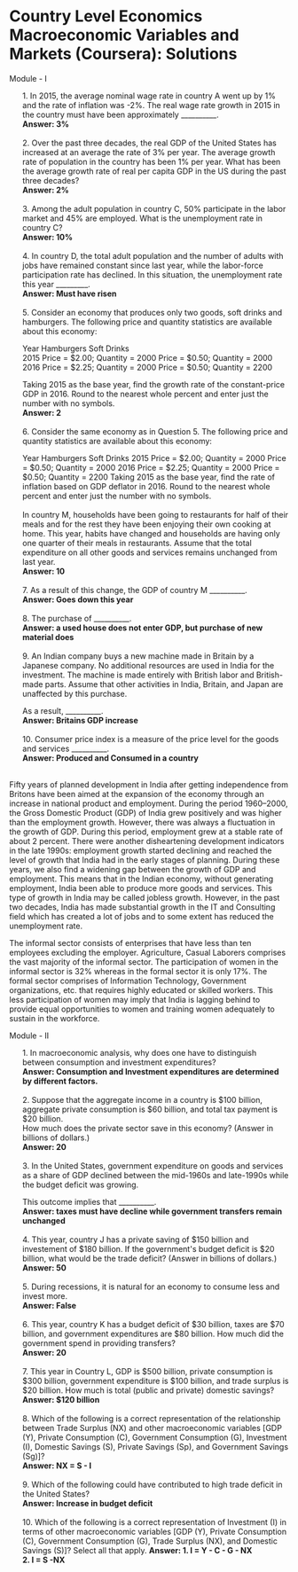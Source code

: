 # Country Level Economics Macroeconomic Variables and Markets (Coursera): Solutions

Module - I 

<ol>
1. In 2015, the average nominal wage rate in country A went up by 1% and the rate of inflation was -2%. The real wage rate growth in 2015 in the country must have been approximately __________. 
 <br>
 <b>Answer: 3%</b>
 <br><br>
2. Over the past three decades, the real GDP of the United States has increased at an average the rate of 3% per year. The average growth rate of population in the country has been 1% per year. What has been the average growth rate of real per capita GDP in the US during the past three decades?
 <br>
 <b>Answer: 2%</b>
 <br><br>
3. Among the adult population in country C, 50% participate in the labor market and 45% are employed. What is the unemployment rate in country C?
 <br>
 <b>Answer: 10%</b>
 <br><br>
4. In country D, the total adult population and the number of adults with jobs have remained constant since last year, while the labor-force participation rate has declined. In this situation, the unemployment rate this year _________.
<br>
 <b>Answer: Must have risen</b>
 <br><br>
5. Consider an economy that produces only two goods, soft drinks and hamburgers. The following price and quantity statistics are available about this economy:

Year	Hamburgers	    Soft Drinks<br>
2015	Price = $2.00; Quantity = 2000	Price = $0.50; Quantity = 2000
2016	Price = $2.25; Quantity = 2000	Price = $0.50; Quantity = 2200

Taking 2015 as the base year, find the growth rate of the constant-price GDP in 2016. Round to the nearest whole percent and enter just the number with no symbols.
<br> 
<b>Answer: 2</b>
<br><br>
6. Consider the same economy as in Question 5. The following price and quantity statistics are available about this economy:

Year	Hamburgers	  Soft Drinks
2015	Price = $2.00; Quantity = 2000	Price = $0.50; Quantity = 2000
2016	Price = $2.25; Quantity = 2000	Price = $0.50; Quantity = 2200
Taking 2015 as the base year, find the rate of inflation based on GDP deflator in 2016. Round to the nearest whole percent and enter just the number with no symbols.<br><br>In country M, households have been going to restaurants for half of their meals and for the rest they have been enjoying their own cooking at home. This year, habits have changed and households are having only one quarter of their meals in restaurants. Assume that the total expenditure on all other goods and services remains unchanged from last year.
<br>
<b>Answer: 10</b>
<br><br>
7. As a result of this change, the GDP of country M __________.
<br> 
<b>Answer: Goes down this year</b>
<br><br>
8. The purchase of __________.
<br>
<b>Answer:  a used house does not enter GDP, but purchase of new material does</b>
<br><br>
9. An Indian company buys a new machine made in Britain by a Japanese company. No additional resources are used in India for the investment. The machine is made entirely with British labor and British-made parts. Assume that other activities in India, Britain, and Japan are unaffected by this purchase.

As a result, __________.
<br>
<b>Answer: Britains GDP increase</b>
<br><br>
10. Consumer price index is a measure of the price level for the goods and services __________.
<br>
<b>Answer: Produced and Consumed in a country</b>
<br><br>
</ol>

<p>Fifty years of planned development in India after getting independence from Britons have been aimed at the expansion of the economy through an increase in national product and employment. During the period 1960–2000, the Gross Domestic Product (GDP) of India grew positively and was higher than the employment growth. However, there was always a fluctuation in the growth of GDP. During this period, employment grew at a stable rate of about 2 percent. There were another disheartening development indicators in the late 1990s: employment growth started declining and reached the level of growth that India had in the early stages of planning. During these years, we also find a widening gap between the growth of GDP and employment. This means that in the Indian economy, without generating employment, India been able to produce more goods and services. This type of growth in India may be called jobless growth. However, in the past two decades, India has made substantial growth in the IT and Consulting field which has created a lot of jobs and to some extent has reduced the unemployment rate.</p>

<p>The informal sector consists of enterprises that have less than ten employees excluding the employer. Agriculture, Casual Laborers comprises the vast majority of the informal sector. The participation of women in the informal sector is  32% whereas in the formal sector it is only 17%. The formal sector comprises of Information Technology, Government organizations, etc. that requires highly educated or skilled workers. This less participation of women may imply that India is lagging behind to provide equal opportunities to women and training women adequately to sustain in the workforce.</p>


Module - II

<ol>
1. In macroeconomic analysis, why does one have to distinguish between consumption and investment expenditures?
 <br>
 <b>Answer: Consumption and Investment expenditures are determined by different factors.</b>
 <br><br>
2. Suppose that the aggregate income in a country is $100 billion, aggregate private consumption is $60 billion, and total tax payment is $20 billion.<br>How much does the private sector save in this economy? (Answer in billions of dollars.)
 <br>
 <b>Answer: 20</b>
 <br><br>
3. In the United States, government expenditure on goods and services as a share of GDP declined between the mid-1960s and late-1990s while the budget deficit was growing.

This outcome implies that __________.
 <br>
 <b>Answer: taxes must have decline while government transfers remain unchanged</b>
 <br><br>
4. This year, country J has a private saving of $150 billion and investement of $180 billion. If the government's budget deficit is $20 billion, what would be the trade deficit? (Answer in billions of dollars.)
<br>
 <b>Answer: 50</b>
 <br><br>
5. During recessions, it is natural for an economy to consume less and invest more.
<br> 
<b>Answer: False</b>
<br><br>
6. This year, country K has a budget deficit of $30 billion, taxes are $70 billion, and government expenditures are $80 billion. How much did the government spend in providing transfers?<br>
<b>Answer: 20</b>
<br><br>
7. This year in Country L, GDP is $500 billion, private consumption is $300 billion, government expenditure is $100 billion, and trade surplus is $20 billion. How much is total (public and private) domestic savings?
<br> 
<b>Answer: $120 billion</b>
<br><br>
8. Which of the following is a correct representation of the relationship between Trade Surplus (NX) and other macroeconomic variables [GDP (Y), Private Consumption (C), Government Consumption (G), Investment (I), Domestic Savings (S), Private Savings (Sp), and Government Savings (Sg)]?
<br>
<b>Answer:  NX = S - I</b>
<br><br>
9. Which of the following could have contributed to high trade deficit in the United States?
<br>
<b>Answer: Increase in budget deficit</b>
<br><br>
10. Which of the following is a correct representation of Investment (I) in terms of other macroeconomic variables [GDP (Y), Private Consumption (C), Government Consumption (G), Trade Surplus (NX), and Domestic Savings (S)]? Select all that apply.
<b>Answer: 1. I = Y - C - G - NX
 <br>2. I = S -NX</b>
<br><br>
</ol>
